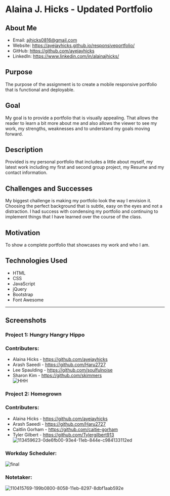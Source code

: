 # Alaina J. Hicks - Updated Portfolio

## About Me
* Email: ajhicks0816@gmail.com
* Website: https://ayejayhicks.github.io/responsiveportfolio/
* GitHub: https://github.com/ayejayhicks
* LinkedIn: https://www.linkedin.com/in/alainajhicks/

## Purpose
The purpose of the assignment is to create a mobile responsive portfolio that is functional and deployable.

## Goal
My goal is to provide a portfolio that is visually appealing. That allows the reader to learn a bit more about me and also allows the viewer to see my work, my strengths, weaknesses and to understand my goals moving forward. 

## Description
Provided is my personal portfolio that includes a little about myself, my latest work including my first and second group project, my Resume and my contact information.

## Challenges and Successes  
My biggest challenge is making my portfolio look the way I envision it. Choosing the perfect background that is subtle, easy on the eyes and not a distraction. I had success with condensing my portfolio and continuing to implement things that I have learned over the course of the class.

## Motivation
To show a complete portfolio that showcases my work and who I am.

## Technologies Used
* HTML
* CSS
* JavaScript
* jQuery
* Bootstrap
* Font Awesome
 
***
## Screenshots
### Project 1: Hungry Hangry Hippo  
### Contributers:  
* Alaina Hicks - https://github.com/ayejayhicks
* Arash Saeedi - https://github.com/Haru2727
* Lee Spaulding - https://github.com/soulfulnoise  
* Sharon Kim - https://github.com/skimmers  
![HHH](https://user-images.githubusercontent.com/73868232/114339637-4b056880-9b1b-11eb-813c-8bd09cdaff45.png)  

### Project 2: Homegrown  
### Contributers:
* Alaina Hicks - https://github.com/ayejayhicks
* Arash Saeedi - https://github.com/Haru2727
* Caitlin Gorham - https://github.com/caitie-gorham
* Tyler Gilbert - https://github.com/Tylergilbert913  
![113459623-0de6fb00-93e4-11eb-844e-c984133112ed](https://user-images.githubusercontent.com/73868232/114341718-092af100-9b20-11eb-9009-3622bfccfc05.png)

### Workday Scheduler:  
![final](https://user-images.githubusercontent.com/73868232/114340118-72a90080-9b1c-11eb-8eab-3d345ad6396b.PNG)

### Notetaker:  
![110415769-199b0800-8058-11eb-8297-8dbf1aab592e](https://user-images.githubusercontent.com/73868232/114341843-455e5180-9b20-11eb-9ca1-f1ca04b7f523.png)